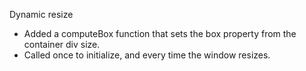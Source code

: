 Dynamic resize

 * Added a computeBox function that sets the box property from the container div size.
 * Called once to initialize, and every time the window resizes.
